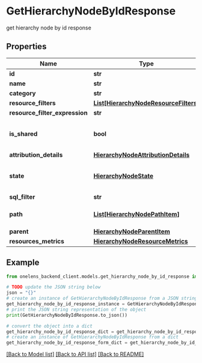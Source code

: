# GetHierarchyNodeByIdResponse

get hierarchy node by id response

## Properties

Name | Type | Description | Notes
------------ | ------------- | ------------- | -------------
**id** | **str** |  | [optional] 
**name** | **str** |  | 
**category** | **str** |  | 
**resource_filters** | [**List[HierarchyNodeResourceFilters]**](HierarchyNodeResourceFilters.md) |  | [optional] 
**resource_filter_expression** | **str** |  | [optional] 
**is_shared** | **bool** | is this node a shared node or not. | [optional] [default to False]
**attribution_details** | [**HierarchyNodeAttributionDetails**](HierarchyNodeAttributionDetails.md) |  | [optional] 
**state** | [**HierarchyNodeState**](HierarchyNodeState.md) | The state of the hierarchy node. | 
**sql_filter** | **str** |  | [optional] 
**path** | [**List[HierarchyNodePathItem]**](HierarchyNodePathItem.md) | The path of the node from root. | 
**parent** | [**HierarchyNodeParentItem**](HierarchyNodeParentItem.md) |  | [optional] 
**resources_metrics** | [**HierarchyNodeResourceMetrics**](HierarchyNodeResourceMetrics.md) |  | [optional] 

## Example

```python
from onelens_backend_client.models.get_hierarchy_node_by_id_response import GetHierarchyNodeByIdResponse

# TODO update the JSON string below
json = "{}"
# create an instance of GetHierarchyNodeByIdResponse from a JSON string
get_hierarchy_node_by_id_response_instance = GetHierarchyNodeByIdResponse.from_json(json)
# print the JSON string representation of the object
print(GetHierarchyNodeByIdResponse.to_json())

# convert the object into a dict
get_hierarchy_node_by_id_response_dict = get_hierarchy_node_by_id_response_instance.to_dict()
# create an instance of GetHierarchyNodeByIdResponse from a dict
get_hierarchy_node_by_id_response_form_dict = get_hierarchy_node_by_id_response.from_dict(get_hierarchy_node_by_id_response_dict)
```
[[Back to Model list]](../README.md#documentation-for-models) [[Back to API list]](../README.md#documentation-for-api-endpoints) [[Back to README]](../README.md)


